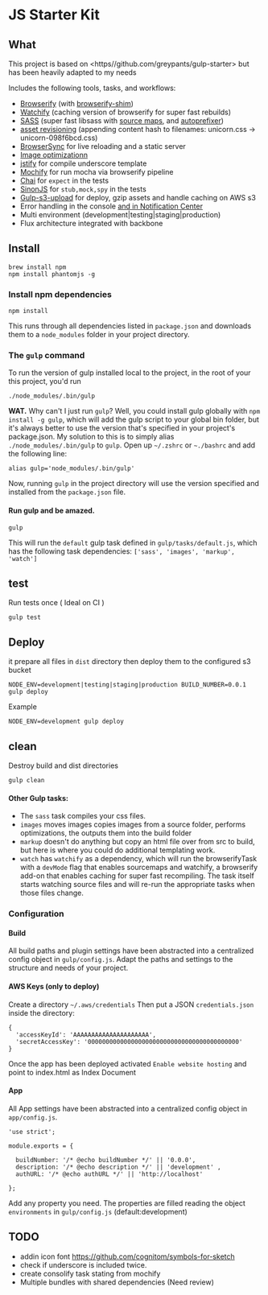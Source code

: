 # JS Starter Kit    

## What 

This project is based on <https//github.com/greypants/gulp-starter> but has been heavily adapted to my needs

Includes the following tools, tasks, and workflows:

- [Browserify](http://browserify.org/) (with [browserify-shim](https://github.com/thlorenz/browserify-shim))
- [Watchify](https://github.com/substack/watchify) (caching version of browserify for super fast rebuilds)
- [SASS](http://sass-lang.com/) (super fast libsass with [source maps](https://github.com/sindresorhus/gulp-ruby-sass#sourcemap), and [autoprefixer](https://github.com/sindresorhus/gulp-autoprefixer))
- [asset revisioning](https://github.com/sindresorhus/gulp-rev) (appending content hash to filenames: unicorn.css → unicorn-098f6bcd.css)
- [BrowserSync](http://browsersync.io) for live reloading and a static server
- [Image optimizationn](https://www.npmjs.com/package/gulp-imagemin)
- [jstify](https://github.com/zertosh/jstify) for compile underscore template
- [Mochify](https://github.com/mantoni/mochify.js) for run mocha via browserify pipeline
- [Chai](http://chaijs.com/api/bdd/) for `expect` in the tests
- [SinonJS](http://sinonjs.org/) for `stub,mock,spy` in the tests
- [Gulp-s3-upload](https://github.com/clineamb/gulp-s3-upload) for deploy, gzip assets and handle caching on AWS s3
- Error handling in the console [and in Notification Center](https://github.com/mikaelbr/gulp-notify)
- Multi environment (development|testing|staging|production)
- Flux architecture integrated with backbone 


## Install

    brew install npm
    npm install phantomjs -g
    
### Install npm dependencies

    npm install

This runs through all dependencies listed in `package.json` and downloads them to a `node_modules` folder in your project directory.

### The `gulp` command

To run the version of gulp installed local to the project, in the root of your this project, you'd run

    ./node_modules/.bin/gulp

**WAT.** Why can't I just run `gulp`? Well, you could install gulp globally with `npm install -g gulp`, which will add the gulp script to your global bin folder, but it's always better to use the version that's specified in your project's package.json.  My solution to this is to simply alias `./node_modules/.bin/gulp` to `gulp`. Open up `~/.zshrc` or `~./bashrc` and add the following line:

    alias gulp='node_modules/.bin/gulp'
    
Now, running `gulp` in the project directory will use the version specified and installed from the `package.json` file.

#### Run gulp and be amazed.

    gulp
    
This will run the `default` gulp task defined in `gulp/tasks/default.js`, which has the following task dependencies: `['sass', 'images', 'markup', 'watch']`


## test 
Run tests once ( Ideal on CI )

    gulp test

## Deploy
it prepare all files in `dist` directory then deploy them to the configured s3 bucket 

    NODE_ENV=development|testing|staging|production BUILD_NUMBER=0.0.1 gulp deploy

Example

    NODE_ENV=development gulp deploy
    
## clean 
Destroy build and dist directories

    gulp clean
    
#### Other Gulp tasks:
  - The `sass` task compiles your css files.
  - `images` moves images copies images from a source folder, performs optimizations, the outputs them into the build folder
  - `markup` doesn't do anything but copy an html file over from src to build, but here is where you could do additional templating work.
  - `watch` has `watchify` as a dependency, which will run the browserifyTask with a `devMode` flag that enables sourcemaps and watchify, a browserify add-on that enables caching for super fast recompiling. The task itself starts watching source files and will re-run the appropriate tasks when those files change.

### Configuration

#### Build
All build paths and plugin settings have been abstracted into a centralized config object in `gulp/config.js`. 
Adapt the paths and settings to the structure and needs of your project.

#### AWS Keys (only to deploy)

Create a directory `~/.aws/credentials`
Then put a JSON `credentials.json` inside the directory:

    {
      'accessKeyId': 'AAAAAAAAAAAAAAAAAAAAA',
      'secretAccessKey': '000000000000000000000000000000000000000000'
    }
    
Once the app has been deployed activated `Enable website hosting` and point to index.html as Index Document


#### App
All App settings have been abstracted into a centralized config object in `app/config.js`.

    'use strict';
    
    module.exports = {
    
      buildNumber: '/* @echo buildNumber */' || '0.0.0',
      description: '/* @echo description */' || 'development' ,
      authURL: '/* @echo authURL */' || 'http://localhost'
    
    };

Add any property you need. The properties are filled reading the object `environments` in `gulp/config.js` (default:development) 

## TODO
- addin icon font https://github.com/cognitom/symbols-for-sketch
- check if underscore is included twice.
- create consolify task stating from mochify
- Multiple bundles with shared dependencies (Need review)
